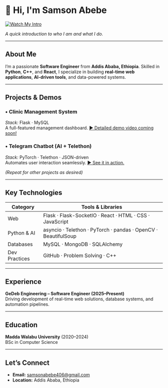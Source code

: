 # 👋 Hi, I'm Samson Abebe

[![Watch My Intro](https://img.youtube.com/vi/eHaXw8Bd_ms/maxresdefault.jpg)](https://www.youtube.com/watch?v=eHaXw8Bd_ms)

*A quick introduction to who I am and what I do.*

---

##  About Me
I’m a passionate **Software Engineer** from **Addis Ababa, Ethiopia**. Skilled in **Python**, **C++**, and **React**, I specialize in building **real-time web applications**, **AI-driven tools**, and data-powered systems.

---

##  Projects & Demos

### • Clinic Management System
*Stack:* Flask · MySQL  
A full-featured management dashboard. [▶️ Detailed demo video coming soon!](https://youtu.be/eHaXw8Bd_ms)

### • Telegram Chatbot (AI + Telethon)
*Stack:* PyTorch · Telethon · JSON-driven  
Automates user interaction seamlessly. [▶️ See it in action.](https://youtu.be/eHaXw8Bd_ms)

*(Repeat for other projects as desired)*

---

##  Key Technologies
| Category       | Tools & Libraries |
|----------------|-------------------|
| Web            | Flask · Flask-SocketIO · React · HTML · CSS · JavaScript |
| Python & AI    | asyncio · Telethon · PyTorch · pandas · OpenCV · BeautifulSoup |
| Databases      | MySQL · MongoDB · SQLAlchemy |
| Dev Practices  | GitHub · Problem Solving · C++ |

---

##  Experience
**GeDeb Engineering – Software Engineer (2025–Present)**  
Driving development of real-time web solutions, database systems, and automation pipelines.

---

##  Education
**Madda Walabu University** (2020–2024)  
BSc in Computer Science

---

##  Let’s Connect
- **Email:** [samsonabebe406@gmail.com](mailto:samsonabebe406@gmail.com)  
- **Location:** Addis Ababa, Ethiopia
